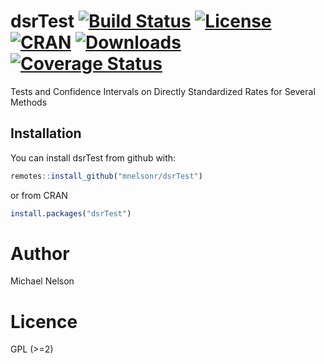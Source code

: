 # dsrTest [![Build Status](https://travis-ci.org/mnel/dsrTest.svg)](https://travis-ci.org/mnel/dsrTest) [![License](http://img.shields.io/badge/license-GPL%20%28%3E=%202%29-brightgreen.svg?style=flat)](http://www.gnu.org/licenses/gpl-2.0.html) [![CRAN](http://www.r-pkg.org/badges/version/dsrTest)](https://cran.r-project.org/package=dsrTest) [![Downloads](http://cranlogs.r-pkg.org/badges/dsrTest?color=brightgreen)](http://www.r-pkg.org/pkg/dsrTest) [![Coverage Status](https://img.shields.io/codecov/c/github/mnel/dsrTest/master.svg)](https://codecov.io/github/mnel/dsrTest?branch=master)


Tests and Confidence Intervals on Directly Standardized Rates for Several Methods

## Installation

You can install dsrTest from github with:

```R
remotes::install_github("mnelsonr/dsrTest")
```
or from CRAN

```R
install.packages("dsrTest")
```

# Author 

Michael Nelson

# Licence

GPL (>=2)
